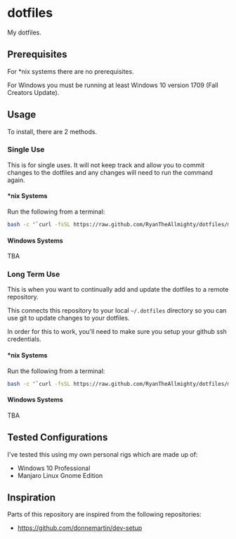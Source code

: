 # dotfiles

My dotfiles.

## Prerequisites

For \*nix systems there are no prerequisites.

For Windows you must be running at least Windows 10 version 1709 (Fall Creators Update).

## Usage

To install, there are 2 methods.

### Single Use

This is for single uses. It will not keep track and allow you to commit changes to the dotfiles and
any changes will need to run the command again.

#### \*nix Systems

Run the following from a terminal:

```bash
bash -c "`curl -fsSL https://raw.github.com/RyanTheAllmighty/dotfiles/master/remote-install.sh`"
```

#### Windows Systems

TBA

### Long Term Use

This is when you want to continually add and update the dotfiles to a remote repository.

This connects this repository to your local `~/.dotfiles` directory so you can use git to update
changes to your dotfiles.

In order for this to work, you'll need to make sure you setup your github ssh credentials.

#### \*nix Systems

Run the following from a terminal:

```bash
bash -c "`curl -fsSL https://raw.github.com/RyanTheAllmighty/dotfiles/master/remote-git-install.sh`"
```

#### Windows Systems

TBA

## Tested Configurations

I've tested this using my own personal rigs which are made up of:

* Windows 10 Professional
* Manjaro Linux Gnome Edition

## Inspiration

Parts of this repository are inspired from the following repositories:

* <https://github.com/donnemartin/dev-setup>
